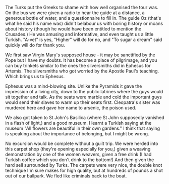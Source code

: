 The Turks put the Greeks to shame with how well organised the tour was. On the bus we were given a radio to hear the guide at a distance, a generous bottle of water, and a questionnaire to fill in. The guide Oz (that's what he said his name was) didn't belabour us with boring history or moans about history (though he would have been entitled to mention the Crusades.) He was amusing and informative, and even taught us a little Turkish. "A-vet" is yes, "Higher" will do for no, and "To sugar a dream" said quickly will do for thank you.

We first saw Virgin Mary's supposed house - it may be sanctified by the Pope but I have my doubts. It has become a place of pilgrimage, and you can buy trinkets similar to the ones the silversmiths did in Ephesus for Artemis. The silversmiths who got worried by the Apostle Paul's teaching. Which brings us to Ephesus.

Ephesus was a mind-blowing site. Unlike the Pyramids it gave the impression of a living city, down to the public latrines where the guys would sit together and talk. As the seats were marble and cold the important guys would send their slaves to warm up their seats first. Cleopatra's sister was murdered here and gave her name to arsenic, the poison used.

We also got taken to St John's Basilica (where St John supposedly vanished in a flash of light,) and a good museum. I learnt a Turkish saying at the museum "All flowers are beautiful in their own gardens." I think that saying is speaking about the importance of belonging, but I might be wrong.

No excursion would be complete without a guilt trip. We were herded into this carpet shop (they're opening especially for you,) given a weaving demonstration by one of the women weavers, given a free drink (I had Turkish coffee which you don't drink to the bottom!) And then given the hard sell surrounded by Turks. The carpets were very nice, the double knot technique I'm sure makes for high quality, but at hundreds of pounds a shot out of our ballpark. We fled like criminals back to the boat.

